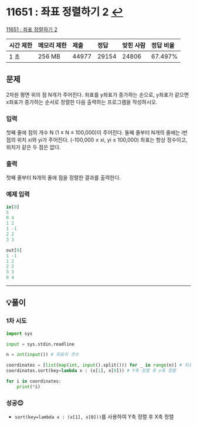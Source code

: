 # 11651 : 좌표 정렬하기 2 [↩](../../acmicpc)

[11651 : 좌표 정렬하기 2](https://www.acmicpc.net/problem/11651)

| 시간 제한 | 메모리 제한 | 제출  | 정답  | 맞힌 사람 | 정답 비율 |
| :-------- | :---------- | :---- | :---- | :-------- | :-------- |
| 1 초      | 256 MB      | 44977 | 29154 | 24806     | 67.497%   |

## 문제

2차원 평면 위의 점 N개가 주어진다. 좌표를 y좌표가 증가하는 순으로, y좌표가 같으면 x좌표가 증가하는 순서로 정렬한 다음 출력하는 프로그램을 작성하시오.

### 입력

첫째 줄에 점의 개수 N (1 ≤ N ≤ 100,000)이 주어진다. 둘째 줄부터 N개의 줄에는 i번점의 위치 xi와 yi가 주어진다. (-100,000 ≤ xi, yi ≤ 100,000) 좌표는 항상 정수이고, 위치가 같은 두 점은 없다.

### 출력

첫째 줄부터 N개의 줄에 점을 정렬한 결과를 출력한다.

### 예제 입력

```python
in[0]
5
0 4
1 2
1 -1
2 2
3 3

out[0]
1 -1
1 2
2 2
3 3
0 4
```



---

## 💡풀이

### 1차 시도

```python
import sys

input = sys.stdin.readline

n = int(input()) # 좌표의 갯수

coordinates = [list(map(int, input().split())) for _ in range(n)] # 좌표 입력
coordinates.sort(key=lambda x : (x[1], x[0])) # Y축 정렬 후 x축 정렬

for i in coordinates:
    print(*i)
```

### 성공😊
- `sort(key=lambda x : (x[1], x[0]))`를 사용하여 Y축 정렬 후 X축 정렬

